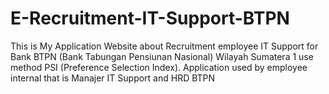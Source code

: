 # E-Recruitment-IT-Support-BTPN
This is My Application Website about Recruitment employee IT Support for Bank BTPN (Bank Tabungan Pensiunan Nasional) Wilayah Sumatera 1 use method PSI (Preference Selection Index). Application used by employee  internal that is Manajer IT Support and HRD BTPN
